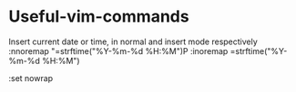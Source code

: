 # Useful-vim-commands

Insert current date or time, in normal and insert mode respectively
:nnoremap <F5> "=strftime("%Y-%m-%d %H:%M")<CR>P
:inoremap <F5> <C-R>=strftime("%Y-%m-%d %H:%M")<CR>

:set nowrap
